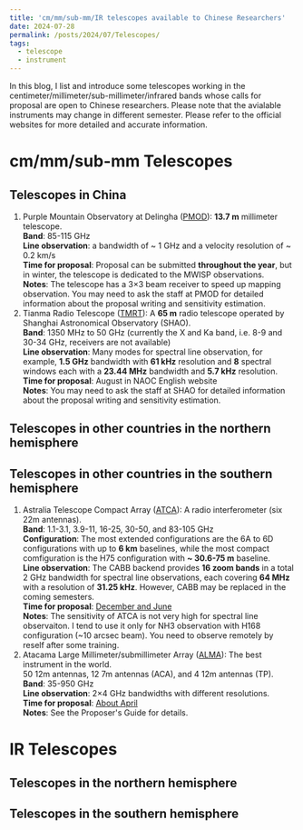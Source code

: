 ```yaml
---
title: 'cm/mm/sub-mm/IR telescopes available to Chinese Researchers'
date: 2024-07-28
permalink: /posts/2024/07/Telescopes/
tags:
  - telescope
  - instrument
---
```


In this blog, I list and introduce some telescopes working in the centimeter/millimeter/sub-millimeter/infrared bands whose calls for proposal are open to Chinese researchers. Please note that the avialable instruments may change in different semester. Please refer to the official websites for more detailed and accurate information. 

# cm/mm/sub-mm Telescopes
## Telescopes in China
1. Purple Mountain Observatory at Delingha ([PMOD](http://www.radioast.nsdc.cn/shiyongzhinan.php)): **13.7 m** millimeter telescope.  <br>
   **Band**: 85-115 GHz <br>
   **Line observation**: a bandwidth of ~ 1 GHz and a velocity resolution of ~ 0.2 km/s <br>
   **Time for proposal**: Proposal can be submitted **throughout the year**, but in winter, the telescope is dedicated to the MWISP observations. <br>
   **Notes**: The telescope has a 3$\times$3 beam receiver to speed up mapping observation. You may need to ask the staff at PMOD for detailed information about the proposal writing and sensitivity estimation.
2. Tianma Radio Telescope ([TMRT](http://65m.shao.cas.cn/)): A **65 m** radio telescope operated by Shanghai Astronomical Observatory (SHAO). <br>
   **Band**: 1350 MHz to 50 GHz (currently the X and Ka band, i.e. 8-9 and 30-34 GHz, receivers are not available) <br>
   **Line observation**: Many modes for spectral line observation, for example, **1.5 GHz** bandwidth with **61 kHz** resolution and **8** spectral windows each with a **23.44 MHz** bandwidth and **5.7 kHz** resolution. <br>
   **Time for proposal**: August in NAOC English website <br>
   **Notes**: You may need to ask the staff at SHAO for detailed information about the proposal writing and sensitivity estimation.

## Telescopes in other countries in the northern hemisphere
## Telescopes in other countries in the southern hemisphere
1. Astralia Telescope Compact Array ([ATCA](https://www.narrabri.atnf.csiro.au/observing/)): A radio interferometer (six 22m antennas). <br>
   **Band**: 1.1-3.1, 3.9-11, 16-25, 30-50, and 83-105 GHz <br>
   **Configuration**: The most extended configurations are the 6A to 6D configurations with up to **6 km** baselines, while the most compact comfiguration is the H75 configuration with **~ 30.6-75 m** baseline. <br>
   **Line observation**: The CABB backend provides **16 zoom bands** in a total 2 GHz bandwidth for spectral line observations, each covering **64 MHz** with a resolution of **31.25 kHz**. However, CABB may be replaced in the coming semesters. <br>
   **Time for proposal**: [December and June](https://opal.atnf.csiro.au/) <br>
   **Notes**: The sensitivity of ATCA is not very high for spectral line observaiton. I tend to use it only for NH3 observation with H168 configuration (~10 arcsec beam). You need to observe remotely by reself after some training.
2. Atacama Large Millimeter/submillimeter Array ([ALMA](https://almascience.nrao.edu/)): The best instrument in the world. <br>
   50 12m antennas, 12 7m antennas (ACA), and 4 12m antennas (TP). <br>
   **Band**: 35-950 GHz <br>
   **Line observation**: 2$\times$4 GHz bandwidths with different resolutions. <br>
   **Time for proposal**: [About April](https://almascience.nrao.edu/proposing/call-for-proposals) <br>
   **Notes**: See the Proposer's Guide for details. <br>


# IR Telescopes
## Telescopes in the northern hemisphere
## Telescopes in the southern hemisphere
